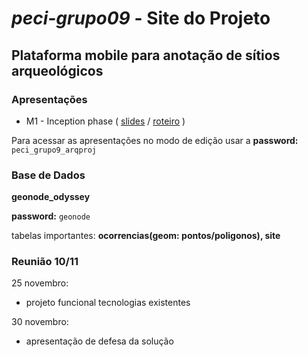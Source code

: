# _peci-grupo09_ - Site do Projeto
## Plataforma mobile para anotação de sítios arqueológicos
### Apresentações

- M1 - Inception phase 
(
[slides](https://uapt33090-my.sharepoint.com/:p:/g/personal/negrigabriel_ua_pt/EQ1vLvF-vrpPpo2bnl-pvI0BjiYaFHcoQvqC7HFxgh2lWQ?e=qWfdiM) /
[roteiro](https://uapt33090-my.sharepoint.com/:w:/g/personal/negrigabriel_ua_pt/EcTO2eFk9D1Fo43qXribhD0BbMeYjr2Xo_bSWUsglA3oZA?e=apKosZ)
)

Para acessar as apresentações no modo de edição usar a **password:** `peci_grupo9_arqproj`

### Base de Dados
**geonode_odyssey**

**password:** `geonode`

tabelas importantes: **ocorrencias(geom: pontos/poligonos), site** 

### Reunião 10/11

25 novembro:
- projeto funcional tecnologias existentes

30 novembro:
- apresentação de defesa da solução

